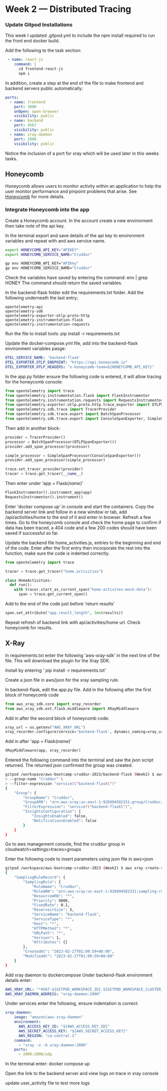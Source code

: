 # Week 2 — Distributed Tracing

### Update Gitpod Installations
This week I updated .gitpod.yml to include the npm install required to run the front end docker build. 

Add the following to the task section:
```yml
 - name: react-js
    command: |
      cd frontend-react-js
      npm i
```

In addition, create a step at the end of the file to make frontend and backend servers public automatically:
```yml
ports:
  - name: frontend
    port: 3000
    onOpen: open-browser
    visibility: public
  - name: backend
    port: 4567
    visibility: public
  - name: xray-daemon
    port: 2000
    visibility: public
```

Notice the inclusion of a port for xray which will be used later in this weeks tasks. 


## Honeycomb
Honeycomb allows users to monitor activity within an application to help the user monitor performance and pinpoint problems that arise. 
See [Honeycomb](https://www.honeycomb.io/) for more details. 

### Integrate Honeycomb into the app
Create a Honeycomb account. In the account create a new environment then take note of the api key. 

In the terminal export and save details of the api key to environment variables and repeat with and aws service name.  

```sh
export HONEYCOMB_API_KEY="APIKEY"
export HONEYCOMB_SERVICE_NAME="Cruddur"

gp env HONEYCOMB_API_KEY="APIKey"
gp env HONEYCOMB_SERVICE_NAME="Cruddur"
```
Check the variables have saved by entering the command: env | grep HONEY
The command should return the saved variables. 

In the backend-flask folder edit the requirements.txt folder. 
Add the following underneath the last entry;

```
opentelemetry-api
opentelemetry-sdk
opentelemetry-exporter-otlp-proto-http
opentelemetry-instrumentation-flask
opentelemetry-instrumentation-requests
```

Run the file to install tools: pip install -r requirements.txt

Update the docker-compose.yml file, add into the backend-flask environment variables pasge:

```yml
OTEL_SERVICE_NAME: 'backend-flask'
OTEL_EXPORTER_OTLP_ENDPOINT: "https://api.honeycomb.io"
OTEL_EXPORTER_OTLP_HEADERS: "x-honeycomb-team=${HONEYCOMB_API_KEY}"
``` 

In the app.py folder ensure the following code is entered, it will allow tracing for the honeycomb console:

```py
from opentelemetry import trace
from opentelemetry.instrumentation.flask import FlaskInstrumentor
from opentelemetry.instrumentation.requests import RequestsInstrumentor
from opentelemetry.exporter.otlp.proto.http.trace_exporter import OTLPSpanExporter
from opentelemetry.sdk.trace import TracerProvider
from opentelemetry.sdk.trace.export import BatchSpanProcessor
from opentelemetry.sdk.trace.export import ConsoleSpanExporter, SimpleSpanProcessor
```

Then add in another block:
```py
provider = TracerProvider()
processor = BatchSpanProcessor(OTLPSpanExporter())
provider.add_span_processor(processor)

simple_processor = SimpleSpanProcessor(ConsoleSpanExporter())
provider.add_span_processor(simple_processor)

trace.set_tracer_provider(provider)
tracer = trace.get_tracer(__name__)
```

Then enter under 'app = Flask(_name_)'
```py
FlaskInstrumentor().instrument_app(app)
RequestsInstrumentor().instrument()
```

Enter 'docker compose up' in console and start the containers. 
Copy the backend server link and follow in a new window or tab, add /api/activities/home to the end of it and enter in browser. Refresh a few times. 
Go to the honeycomb console and check the home page to confirm if data has been traced, a 404 code and a few 200 codes should have been saved if successful so far.

Update the backend file home_activities.js, entries to the beginning and end of the code. 
Enter after the first entry then incorporate the rest into the function, make sure the code is indented correctly. 

```py
from opentelemetry import trace

tracer = trace.get_tracer("home.activities")

class HomeActivities:
  def run():
    with tracer.start_as_current_span("home-activites-mock-data"):
      span = trace.get_current_span()
```

Add to the end of the code just before 'return results'

```py
span.set_attribute("app.result_length", len(results))
```
Repeat refresh of backend link with api/activities/home url. Check honeycomb for results. 

## X-Ray

In requirements.txt enter the following 'aws-xray-sdk' in the next line of the file. This will download the plugin for the Xray SDK. 

Install by entering ' pip install -r requirements.txt'

Create a json file in aws/json for the xray sampling rule. 

In backend-flask, edit the app.py file. 
Add in the following after the first block of honeycomb code

```py
from aws_xray_sdk.core import xray_recorder
from aws_xray_sdk.ext.flask.middleware import XRayMiddleware
```

Add in after the second block of honeycomb code:

```py
xray_url = os.getenv("AWS_XRAY_URL")
xray_recorder.configure(service='backend-flask', dynamic_naming=xray_url)
```

Add in after 'app = Flask(_name_)'
```py
XRayMiddleware(app, xray_recorder)
```

Entered the following command into the terminal and saw the json script returned. The returned json confirmed the group was created. 

```sh
gitpod /workspace/aws-bootcamp-cruddur-2023/backend-flask (Week2) $ aws xray create-group \
> --group-name "Cruddur" \
> --filter-expression "service(\"backend-flask\")"
{
    "Group": {
        "GroupName": "Cruddur",
        "GroupARN": "arn:aws:xray:us-east-1:926994502331:group/Cruddur/QYUAU6FLGUHYWGFEK2WYBZQ3ENJDWUUXRITGQSC6USUMMM2C7PMQ",
        "FilterExpression": "service(\"backend-flask\")",
        "InsightsConfiguration": {
            "InsightsEnabled": false,
            "NotificationsEnabled": false
        }
    }
}
```

Go to aws management console, find the cruddur group in cloudwatch>settings>traces>groups

Enter the following code to insert parameters using json file in aws>json 

```sh
gitpod /workspace/aws-bootcamp-cruddur-2023 (Week2) $ aws xray create-sampling-rule --cli-input-json file://aws/json/xray.json
{
    "SamplingRuleRecord": {
        "SamplingRule": {
            "RuleName": "Cruddur",
            "RuleARN": "arn:aws:xray:us-east-1:926994502331:sampling-rule/Cruddur",
            "ResourceARN": "*",
            "Priority": 9000,
            "FixedRate": 0.1,
            "ReservoirSize": 5,
            "ServiceName": "backend-flask",
            "ServiceType": "*",
            "Host": "*",
            "HTTPMethod": "*",
            "URLPath": "*",
            "Version": 1,
            "Attributes": {}
        },
        "CreatedAt": "2023-02-27T01:09:59+00:00",
        "ModifiedAt": "2023-02-27T01:09:59+00:00"
    }
}
```

Add xray daemon to dockercompose
Under backend-flask environment details enter:

```yml
AWS_XRAY_URL: "*4567-${GITPOD_WORKSPACE_ID}.${GITPOD_WORKSPACE_CLUSTER_HOST}*"
AWS_XRAY_DAEMON_ADDRESS: "xray-daemon:2000"
```
Under services enter the following, ensure indentation is correct:

```yml
xray-daemon:
    image: "amazon/aws-xray-daemon"
    environment:
      AWS_ACCESS_KEY_ID: "${AWS_ACCESS_KEY_ID}"
      AWS_SECRET_ACCESS_KEY: "${AWS_SECRET_ACCESS_KEY}"
      AWS_REGION: "ca-central-1"
    command:
      - "xray -o -b xray-daemon:2000"
    ports:
      - 2000:2000/udp
```

In the terminal enter: docker compose up

Open the link to the backend server and  view logs on trace in xray console

update user_activity file to test more logs
